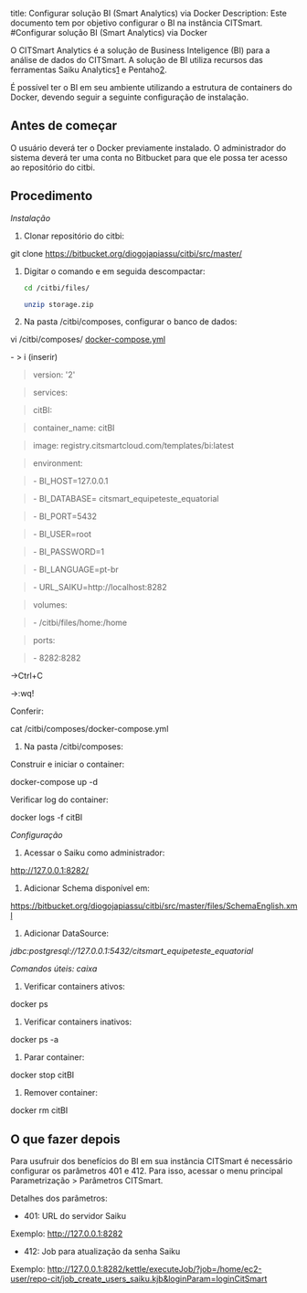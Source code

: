 title: Configurar solução BI (Smart Analytics) via Docker
Description: Este documento tem por objetivo configurar o BI na instância CITSmart.
#Configurar solução BI (Smart Analytics) via Docker

O CITSmart Analytics é a solução de Business Inteligence (BI) para a análise de
dados do CITSmart. A solução de BI utiliza recursos das ferramentas Saiku
Analytics[1] e Pentaho[2].

É possível ter o BI em seu ambiente utilizando a estrutura de containers do
Docker, devendo seguir a seguinte configuração de instalação.

Antes de começar
----------------

O usuário deverá ter o Docker previamente instalado. O administrador do sistema
deverá ter uma conta no Bitbucket para que ele possa ter acesso ao repositório
do citbi.

Procedimento
------------

*Instalação*

1.  Clonar repositório do citbi:

git clone https://bitbucket.org/diogojapiassu/citbi/src/master/

1.  Digitar o comando e em seguida descompactar:

    ```sh
    cd /citbi/files/
    ```
    ```sh
    unzip storage.zip
    ```
    
1.  Na pasta /citbi/composes, configurar o banco de dados:

vi /citbi/composes/
[docker-compose.yml](https://bitbucket.org/diogojapiassu/citbi/src/master/composes/docker-compose.yml)

\- \> i (inserir)

>   version: '2'

>   services:

>   citBI:

>   container_name: citBI

>   image: registry.citsmartcloud.com/templates/bi:latest

>   environment:

>   \- BI_HOST=127.0.0.1

>   \- BI_DATABASE= citsmart_equipeteste_equatorial

>   \- BI_PORT=5432

>   \- BI_USER=root

>   \- BI_PASSWORD=1

>   \- BI_LANGUAGE=pt-br

>   \- URL_SAIKU=http://localhost:8282

>   volumes:

>   \- /citbi/files/home:/home

>   ports:

>   \- 8282:8282

\-\>Ctrl+C

\-\>:wq!

Conferir:

cat /citbi/composes/docker-compose.yml

1.  Na pasta /citbi/composes:

Construir e iniciar o container:

docker-compose up -d

Verificar log do container:

docker logs -f citBI

*Configuração*

1.  Acessar o Saiku como administrador:

<http://127.0.0.1:8282/>

1.  Adicionar Schema disponível em:

<https://bitbucket.org/diogojapiassu/citbi/src/master/files/SchemaEnglish.xml>

1.  Adicionar DataSource:

*jdbc:postgresql://127.0.0.1:5432/citsmart_equipeteste_equatorial*

*Comandos úteis: caixa*

1.  Verificar containers ativos:

docker ps

1.  Verificar containers inativos:

docker ps -a

1.  Parar container:

docker stop citBI

1.  Remover container:

docker rm citBI

O que fazer depois
------------------

Para usufruir dos benefícios do BI em sua instância CITSmart é necessário
configurar os parâmetros 401 e 412. Para isso, acessar o menu principal
Parametrização \> Parâmetros CITSmart.

Detalhes dos parâmetros:

-   401: URL do servidor Saiku

Exemplo: http://127.0.0.1:8282

-   412: Job para atualização da senha Saiku

Exemplo:
http://127.0.0.1:8282/kettle/executeJob/?job=/home/ec2-user/repo-cit/job_create_users_saiku.kjb&loginParam=loginCitSmart

[1]:https://www.meteorite.bi/products/saiku-reporting

[2]:https://www.hitachivantara.com/go/pentaho.html

